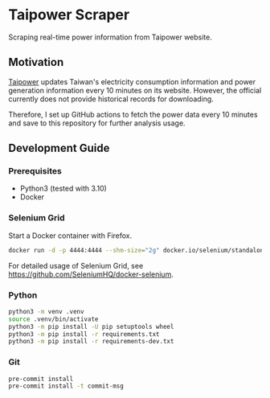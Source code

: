 # Taipower Scraper

Scraping real-time power information from Taipower website.

## Motivation

[Taipower](https://www.taipower.com.tw) updates Taiwan's electricity consumption information and power generation information every 10 minutes on its website. However, the official currently does not provide historical records for downloading.

Therefore, I set up GitHub actions to fetch the power data every 10 minutes and save to this repository for further analysis usage.

## Development Guide

### Prerequisites

- Python3 (tested with 3.10)
- Docker

### Selenium Grid

Start a Docker container with Firefox.

```bash
docker run -d -p 4444:4444 --shm-size="2g" docker.io/selenium/standalone-firefox:4.4.0
```

For detailed usage of Selenium Grid, see <https://github.com/SeleniumHQ/docker-selenium>.

### Python

```bash
python3 -m venv .venv
source .venv/bin/activate
python3 -m pip install -U pip setuptools wheel
python3 -m pip install -r requirements.txt
python3 -m pip install -r requirements-dev.txt
```

### Git

```bash
pre-commit install
pre-commit install -t commit-msg
```
